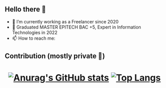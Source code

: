 ## Hello there 👋

- 🔭 I’m currently working as a Freelancer since 2020
- 💼 Graduated MASTER EPITECH BAC +5, Expert in Information Technologies in 2022
- 📫 How to reach me: 

## Contribution (mostly private 🥲)

<h1 align="center">

  [![Anurag's GitHub stats](https://github-readme-stats.vercel.app/api?username=lplanch&count_private=true&show_icons=true&theme=tokyonight)](https://github.com/anuraghazra/github-readme-stats) [![Top Langs](https://github-readme-stats.vercel.app/api/top-langs/?username=lplanch&theme=tokyonight)](https://github.com/anuraghazra/github-readme-stats)

</h1>
